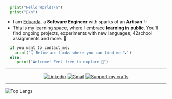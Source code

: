 <!-- ![banner](https://blogger.googleusercontent.com/img/b/R29vZ2xl/AVvXsEj9MzIeh-VbJrOEi8Np6k69JpwekL1xJ6a16ftzmkHzQveBGDJ7JAg2mmNZk_jJkg-pPxtcF2zx73EYIDIsgX9iPoJOZkXO_jaw2VomkumeG6e695NMq334PFVF7NPj2TxD-ekoEeYTy0egjqBzH51NFMQNc5LQVSuVuxkrh9NDp3SQPSumN7PzqlaweXk/s1000/usagi_banner_1000.jpg) -->

```python
  print("Hello World!\n")
  print("🖖\n")
```

- I am <ins>Eduarda</ins>, a **Software Engineer** with sparks of an **Artisan** ✨
- This is my learning space, where I embrace **learning in public**. You'll find ongoing projects, experiments with new languages, 42school assignments and more. 🚀

```python
  if you_want_to_contact_me:
    print("👇 Below are links where you can find me 🔍")  
  else:
     print("Welcome! Feel free to explore 🐇")  

```

---

<div align="center">
  <a href="https://www.linkedin.com/in/edooarda/" target="_blank" rel="external" ><img src="https://img.shields.io/badge/Linkedin-purple?style=for-the-badge&amp;logo=Linkedin&amp;logoColor=grey" alt="Linkedin" /></a>
  <a href="mailto:edooarda@gmail.com" target="_blank" rel="external" ><img src="https://img.shields.io/badge/Gmail-purple?style=for-the-badge&amp;logo=gmail&amp;logoColor=white" alt="Gmail" /></a>
  <a href="https://ko-fi.com/vasquetundum" target="_blank" rel="external"><img src="https://img.shields.io/badge/Support_my_crafts-purple?style=for-the-badge&logo=Kofi&logoColor=white" alt="Support my crafts"></a>

  <!-- <a href="https://vasquetundum.tumblr.com/" target="_blank" rel="external"><img src="https://img.shields.io/badge/Creative_Studio-pink?style=for-the-badge&logo=tumblr&logoColor=grey" alt="Creative Studio"></a>
  <a href="https://www.instagram.com/fotografadecaracol/" target="_blank" rel="external" ><img src="https://img.shields.io/badge/Photography-pink?style=for-the-badge&logo=instagram&logoColor=grey" alt="Photography"></a> -->
</div>


---

![Top Langs](https://github-readme-stats.vercel.app/api/top-langs/?username=edooarda&layout=compact&theme=material-palenight)



<!--
## Hi there 👋

  badge generator > https://michaelcurrin.github.io/badge-generator/#/generic

---

**edooarda/edooarda** is a ✨ _special_ ✨ repository because its `README.md` (this file) appears on your GitHub profile.

Here are some ideas to get you started:

- 🔭 I’m currently working on ...
- 🌱 I’m currently learning ...
- 👯 I’m looking to collaborate on ...
- 🤔 I’m looking for help with ...
- 💬 Ask me about ...
- 📫 How to reach me: ...
- 😄 Pronouns: ...
- ⚡ Fun fact: ...
-->

